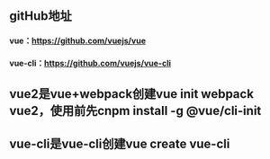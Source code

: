 ## gitHub地址
#### vue：https://github.com/vuejs/vue
#### vue-cli：https://github.com/vuejs/vue-cli


## vue2是vue+webpack创建vue init webpack vue2，使用前先cnpm install -g @vue/cli-init
## vue-cli是vue-cli创建vue create vue-cli